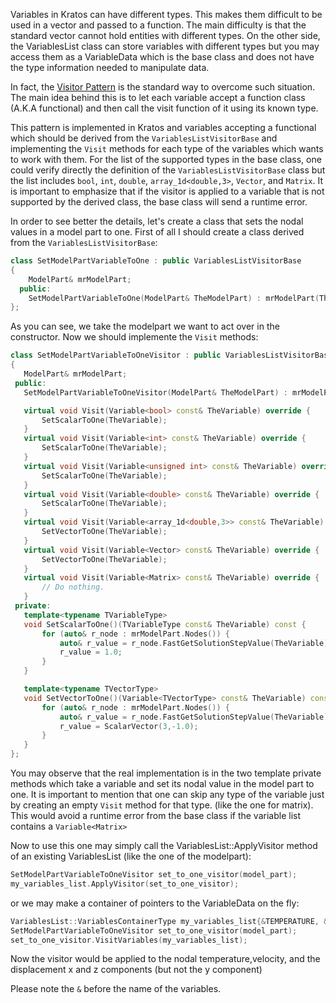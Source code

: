 Variables in Kratos can have different types. This makes them difficult to be used in a vector and passed to a function. The main difficulty is that the standard vector cannot hold entities with different types. On the other side, the VariablesList class can store variables with different types but you may access them as a VariableData which is the base class and does not have the type information needed to manipulate data.

In fact, the [Visitor Pattern](https://en.wikipedia.org/wiki/Visitor_pattern) is the standard way to overcome such situation. The main idea behind this is to let each variable accept a function class (A.K.A functional) and then call the visit function of it using its known type. 

This pattern is implemented in Kratos and variables accepting a functional which should be derived from the `VariablesListVisitorBase` and implementing the `Visit` methods for each type of the variables which wants to work with them. For the list of the supported types in the base class, one could verify directly the definition of the `VariablesListVisitorBase` class but the list includes `bool`, `int`, `double`, `array_1d<double,3>`, `Vector`, and `Matrix`. It is important to emphasize that if the visitor is applied to a variable that is not supported by the derived class, the base class will send a runtime error.

In order to see better the details, let's create a class that sets the nodal values in a model part to one. First of all I should create a class derived from the `VariablesListVisitorBase`:

```c++
class SetModelPartVariableToOne : public VariablesListVisitorBase
{
    ModelPart& mrModelPart;
  public:
    SetModelPartVariableToOne(ModelPart& TheModelPart) : mrModelPart(TheModelPart){}
};
```
As you can see, we take the modelpart we want to act over in the constructor. Now we should implemente the `Visit` methods:

 ```c++
class SetModelPartVariableToOneVisitor : public VariablesListVisitorBase
{
    ModelPart& mrModelPart;
  public:
    SetModelPartVariableToOneVisitor(ModelPart& TheModelPart) : mrModelPart(TheModelPart){}

    virtual void Visit(Variable<bool> const& TheVariable) override {
        SetScalarToOne(TheVariable);
    }
    virtual void Visit(Variable<int> const& TheVariable) override {
        SetScalarToOne(TheVariable);
    }
    virtual void Visit(Variable<unsigned int> const& TheVariable) override {
        SetScalarToOne(TheVariable);
    }
    virtual void Visit(Variable<double> const& TheVariable) override {
        SetScalarToOne(TheVariable);
    }
    virtual void Visit(Variable<array_1d<double,3>> const& TheVariable) override {
        SetVectorToOne(TheVariable);
    }
    virtual void Visit(Variable<Vector> const& TheVariable) override {
        SetVectorToOne(TheVariable);
    }
    virtual void Visit(Variable<Matrix> const& TheVariable) override {
        // Do nothing.
    }
  private:
    template<typename TVariableType> 
    void SetScalarToOne()(TVariableType const& TheVariable) const {
        for (auto& r_node : mrModelPart.Nodes()) {
            auto& r_value = r_node.FastGetSolutionStepValue(TheVariable);
            r_value = 1.0;    
        }                     
    }

    template<typename TVectorType> 
    void SetVectorToOne()(Variable<TVectorType> const& TheVariable) const {
        for (auto& r_node : mrModelPart.Nodes()) {
            auto& r_value = r_node.FastGetSolutionStepValue(TheVariable);
            r_value = ScalarVector(3,-1.0);    
        }                     
    }   
};
```
You may observe that the real implementation is in the two template private methods which take a variable and set its nodal value in the model part to one. It is important to mention that one can skip any type of the variable just by creating an empty `Visit` method for that type. (like the one for matrix). This would avoid a runtime error from the base class if the variable list contains a `Variable<Matrix>` 

Now to use this one may simply call the VariablesList::ApplyVisitor method of an existing VariablesList (like the one of the modelpart):

```c++
SetModelPartVariableToOneVisitor set_to_one_visitor(model_part);
my_variables_list.ApplyVisitor(set_to_one_visitor);
```

or we may make a container of pointers to the VariableData on the fly:


```c++
VariablesList::VariablesContainerType my_variables_list{&TEMPERATURE, &VELOCITY, &DISPLACEMENT_X, &DISPLACEMENT_Z};
SetModelPartVariableToOneVisitor set_to_one_visitor(model_part);
set_to_one_visitor.VisitVariables(my_variables_list);
```
Now the visitor would be applied to the nodal temperature,velocity, and the displacement x and z components (but not the y component)

Please note the `&` before the name of the variables. 


 




